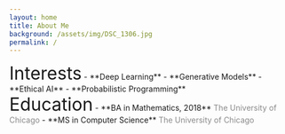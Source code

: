 ```yaml
---
layout: home
title: About Me
background: /assets/img/DSC_1306.jpg
permalink: /
---
```


<div class="row"> 
<div class="col-md-6" markdown = "1">
  <font size="6">Interests</font>
  - **Deep Learning**
  - **Generative Models**
  - **Ethical AI**
  - **Probabilistic Programming**
</div>
<div class="col-md-6" markdown = "1"> 
  <font size="6">Education</font>
  - **BA in Mathematics, 2018**  
  <span style="opacity:0.5">The University of Chicago</span>
  - **MS in Computer Science**  
  <span style="opacity:0.5">The University of Chicago</span>
</div>
</div>

